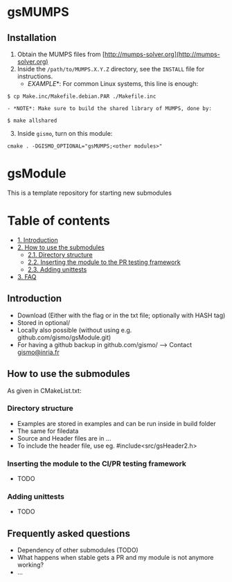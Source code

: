 # gsMUMPS

## Installation
1. Obtain the MUMPS files from [http://mumps-solver.org](http://mumps-solver.org)
2. Inside the `/path/to/MUMPS.X.Y.Z` directory, see the `INSTALL` file for instructions.
	- *EXAMPLE**: For common Linux systems, this line is enough:
```
$ cp Make.inc/Makefile.debian.PAR ./Makefile.inc
```
	- *NOTE*: Make sure to build the shared library of MUMPS, done by:
```
$ make allshared
```
3. Inside `gismo`, turn on this module:
```
cmake . -DGISMO_OPTIONAL="gsMUMPS;<other modules>"
```

# gsModule
This is a template repository for starting new submodules


# Table of contents
- [1. Introduction](#introduction)
- [2. How to use the submodules](#paragraph1)
    * [2.1. Directory structure](#subparagraph1)
    * [2.2. Inserting the module to the PR testing framework](#subparagraph2)
    * [2.3. Adding unittests](#subparagraph3)  
- [3. FAQ](#faq)

## Introduction <a name="introduction"></a>
- Download (Either with the flag or in the txt file; optionally with HASH tag)
- Stored in optional/
- Locally also possible (without using e.g. github.com/gismo/gsModule.git)
- For having a github backup in github.com/gismo/ --> Contact gismo@inria.fr

## How to use the submodules <a name="paragraph1"></a>
As given in CMakeList.txt:

### Directory structure <a name="subparagraph1"></a>
- Examples are stored in examples and can be run inside in build folder
- The same for filedata
- Source and Header files are in ...
- To include the header file, use eg. #include<src/gsHeader2.h>

### Inserting the module to the CI/PR testing framework <a name="subparagraph2"></a>
- TODO

### Adding unittests <a name="subparagraph3"></a>
- TODO

## Frequently asked questions <a name="faq"></a>
- Dependency of other submodules (TODO)
- What happens when stable gets a PR and my module is not anymore working?
- ...
